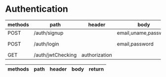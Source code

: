 # Authentication
|methods|path|header|body| return |
|---|---|---|---|---|
|POST | /auth/signup||email,uname,password|
|POST | /auth/login||email,password| msg, jwtToken|
|GET | /auth/jwtChecking|authorization|| msg |



|methods|path|header|body| return |
|---|---|---|---|---|
